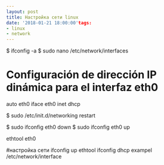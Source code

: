 ```yaml
---
layout: post
title: Настройка сети linux
date: '2018-01-21 18:00:00'tags:
- linux
- network
---
```




$ ifconfig -a
$ sudo nano /etc/network/interfaces

# Configuración de dirección IP dinámica para el interfaz eth0
auto eth0
iface eth0 inet dhcp

$ sudo /etc/init.d/networking restart

$ sudo ifconfig eth0 down
$ sudo ifconfig eth0 up

ethtool eth0


#настройка сети
ifconfig up
ethtool <iface>
ifconfig <iface> dhcp
exampel /etc/network/interface